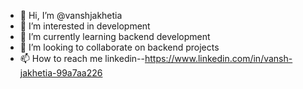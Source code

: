 - 👋 Hi, I’m @vanshjakhetia
- 👀 I’m interested in development
- 🌱 I’m currently learning backend development
- 💞️ I’m looking to collaborate on backend projects
- 📫 How to reach me linkedin--https://www.linkedin.com/in/vansh-jakhetia-99a7aa226
